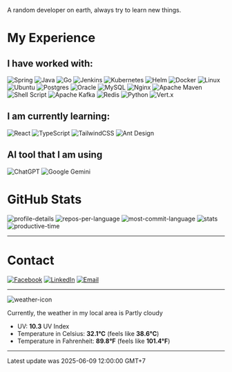 A random developer on earth, always try to learn new things.

# My Experience

## I have worked with:

<!-- https://ileriayo.github.io/markdown-badges/ -->

![Spring](https://img.shields.io/badge/Spring-6DB33F?style=for-the-badge&logo=spring&logoColor=white) ![Java](https://img.shields.io/badge/Java-ED8B00?style=for-the-badge&logo=openjdk&logoColor=white) ![Go](https://img.shields.io/badge/Go-00ADD8?style=for-the-badge&logo=go&logoColor=white) ![Jenkins](https://img.shields.io/badge/Jenkins-D24939?style=for-the-badge&logo=Jenkins&logoColor=white) ![Kubernetes](https://img.shields.io/badge/kubernetes-%23326ce5.svg?style=for-the-badge&logo=kubernetes&logoColor=white) ![Helm](https://img.shields.io/badge/helm-%230F1689.svg?&style=for-the-badge&logo=helm&logoColor=white) ![Docker](https://img.shields.io/badge/docker-%230db7ed.svg?style=for-the-badge&logo=docker&logoColor=white) ![Linux](https://img.shields.io/badge/Linux-FCC624?style=for-the-badge&logo=linux&logoColor=black) ![Ubuntu](https://img.shields.io/badge/ubuntu-%23E95420.svg?&style=for-the-badge&logo=ubuntu&logoColor=white) ![Postgres](https://img.shields.io/badge/postgres-%23316192.svg?style=for-the-badge&logo=postgresql&logoColor=white) ![Oracle](https://img.shields.io/badge/Oracle-F80000?style=for-the-badge&logo=oracle&logoColor=white) ![MySQL](https://img.shields.io/badge/mysql-4479A1.svg?style=for-the-badge&logo=mysql&logoColor=white) ![Nginx](https://img.shields.io/badge/nginx-%23009639.svg?style=for-the-badge&logo=nginx&logoColor=white) ![Apache Maven](https://img.shields.io/badge/Apache%20Maven-C71A36?style=for-the-badge&logo=Apache%20Maven&logoColor=white) ![Shell Script](https://img.shields.io/badge/shell_script-%23121011.svg?style=for-the-badge&logo=gnu-bash&logoColor=white) ![Apache Kafka](https://img.shields.io/badge/Apache%20Kafka-000?style=for-the-badge&logo=apachekafka) ![Redis](https://img.shields.io/badge/redis-%23DD0031.svg?style=for-the-badge&logo=redis&logoColor=white) ![Python](https://img.shields.io/badge/python-%233776AB.svg?&style=for-the-badge&logo=python&logoColor=white) ![Vert.x](https://img.shields.io/badge/eclipse%20vert.x-%23782A90.svg?&style=for-the-badge&logo=eclipse%20vert.x&logoColor=white)

## I am currently learning:

![React](https://img.shields.io/badge/react-%2320232a.svg?style=for-the-badge&logo=react&logoColor=%2361DAFB) ![TypeScript](https://img.shields.io/badge/typescript-%23007ACC.svg?style=for-the-badge&logo=typescript&logoColor=white) ![TailwindCSS](https://img.shields.io/badge/tailwindcss-%2338B2AC.svg?style=for-the-badge&logo=tailwind-css&logoColor=white) ![Ant Design](https://img.shields.io/badge/ant%20design-%230170FE.svg?&style=for-the-badge&logo=ant%20design&logoColor=white)

## AI tool that I am using

![ChatGPT](https://img.shields.io/badge/chatGPT-74aa9c?style=for-the-badge&logo=openai&logoColor=white) ![Google Gemini](https://img.shields.io/badge/google%20gemini-8E75B2?style=for-the-badge&logo=google%20gemini&logoColor=white)

# GitHub Stats

![profile-details](https://github-profile-summary-cards.vercel.app/api/cards/profile-details?username=tuanloc1105&theme=transparent)
![repos-per-language](https://github-profile-summary-cards.vercel.app/api/cards/repos-per-language?username=tuanloc1105&theme=transparent)
![most-commit-language](https://github-profile-summary-cards.vercel.app/api/cards/most-commit-language?username=tuanloc1105&theme=transparent)
![stats](https://github-profile-summary-cards.vercel.app/api/cards/stats?username=tuanloc1105&theme=transparent)
![productive-time](https://github-profile-summary-cards.vercel.app/api/cards/productive-time?username=tuanloc1105&theme=transparent&utcOffset=7)

---

# Contact

[![Facebook](https://img.shields.io/badge/facebook-%231877F2.svg?&style=for-the-badge&logo=facebook&logoColor=white)](https://www.facebook.com/hiiamlcx/) [![LinkedIn](https://img.shields.io/badge/linkedin-%230A66C2.svg?&style=for-the-badge&logo=linkedin&logoColor=white)](https://www.linkedin.com/in/tuanloc1105/) [![Email](https://img.shields.io/badge/gmail-%23EA4335.svg?&style=for-the-badge&logo=gmail&logoColor=white)](mailto:tuanloc1105@gmail.com)

---

![weather-icon](http://cdn.weatherapi.com/weather/64x64/day/116.png)

Currently, the weather in my local area is Partly cloudy

 - UV: **10.3** UV Index
 - Temperature in Celsius: **32.1°C** (feels like **38.6°C**)
 - Temperature in Fahrenheit: **89.8°F** (feels like **101.4°F**)

---

Latest update was 2025-06-09 12:00:00 GMT+7

